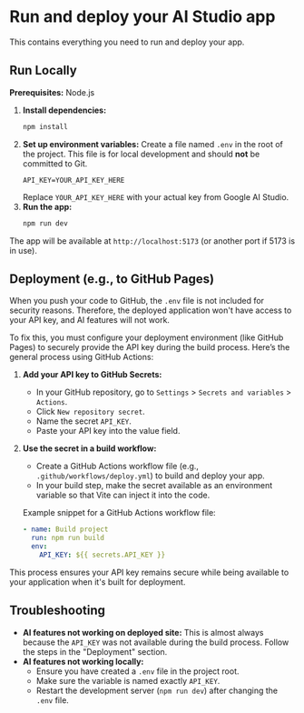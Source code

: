 # Run and deploy your AI Studio app

This contains everything you need to run and deploy your app.

## Run Locally

**Prerequisites:** Node.js

1.  **Install dependencies:**
    ```bash
    npm install
    ```
2.  **Set up environment variables:**
    Create a file named `.env` in the root of the project. This file is for local development and should **not** be committed to Git.
    ```
    API_KEY=YOUR_API_KEY_HERE
    ```
    Replace `YOUR_API_KEY_HERE` with your actual key from Google AI Studio.
3.  **Run the app:**
    ```bash
    npm run dev
    ```
The app will be available at `http://localhost:5173` (or another port if 5173 is in use).

## Deployment (e.g., to GitHub Pages)

When you push your code to GitHub, the `.env` file is not included for security reasons. Therefore, the deployed application won't have access to your API key, and AI features will not work.

To fix this, you must configure your deployment environment (like GitHub Pages) to securely provide the API key during the build process. Here’s the general process using GitHub Actions:

1.  **Add your API key to GitHub Secrets:**
    *   In your GitHub repository, go to `Settings` > `Secrets and variables` > `Actions`.
    *   Click `New repository secret`.
    *   Name the secret `API_KEY`.
    *   Paste your API key into the value field.

2.  **Use the secret in a build workflow:**
    *   Create a GitHub Actions workflow file (e.g., `.github/workflows/deploy.yml`) to build and deploy your app.
    *   In your build step, make the secret available as an environment variable so that Vite can inject it into the code.

    Example snippet for a GitHub Actions workflow file:
    ```yaml
    - name: Build project
      run: npm run build
      env:
        API_KEY: ${{ secrets.API_KEY }}
    ```
This process ensures your API key remains secure while being available to your application when it's built for deployment.

## Troubleshooting

*   **AI features not working on deployed site:** This is almost always because the `API_KEY` was not available during the build process. Follow the steps in the "Deployment" section.
*   **AI features not working locally:**
    *   Ensure you have created a `.env` file in the project root.
    *   Make sure the variable is named exactly `API_KEY`.
    *   Restart the development server (`npm run dev`) after changing the `.env` file.